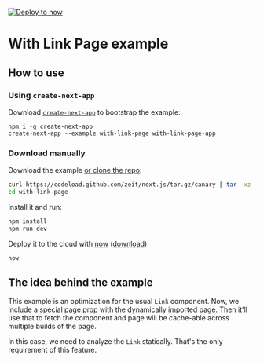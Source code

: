 [![Deploy to now](https://deploy.now.sh/static/button.svg)](https://deploy.now.sh/?repo=https://github.com/zeit/next.js/tree/master/examples/with-link-page)

# With Link Page example

## How to use

### Using `create-next-app`

Download [`create-next-app`](https://github.com/segmentio/create-next-app) to bootstrap the example:

```
npm i -g create-next-app
create-next-app --example with-link-page with-link-page-app
```

### Download manually

Download the example [or clone the repo](https://github.com/zeit/next.js):

```bash
curl https://codeload.github.com/zeit/next.js/tar.gz/canary | tar -xz --strip=2 next.js-canary/examples/with-link-page
cd with-link-page
```

Install it and run:

```bash
npm install
npm run dev
```

Deploy it to the cloud with [now](https://zeit.co/now) ([download](https://zeit.co/download))

```bash
now
```

## The idea behind the example

This example is an optimization for the usual `Link` component. Now, we include a special page prop with the dynamically imported page.
Then it'll use that to fetch the component and page will be cache-able across multiple builds of the page.

In this case, we need to analyze the `Link` statically. That's the only requirement of this feature.
